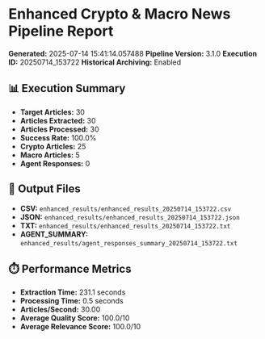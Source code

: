 # Enhanced Crypto & Macro News Pipeline Report

**Generated:** 2025-07-14 15:41:14.057488
**Pipeline Version:** 3.1.0
**Execution ID:** 20250714_153722
**Historical Archiving:** Enabled

## 📊 Execution Summary

- **Target Articles:** 30
- **Articles Extracted:** 30
- **Articles Processed:** 30
- **Success Rate:** 100.0%
- **Crypto Articles:** 25
- **Macro Articles:** 5
- **Agent Responses:** 0

## 📁 Output Files

- **CSV:** `enhanced_results/enhanced_results_20250714_153722.csv`
- **JSON:** `enhanced_results/enhanced_results_20250714_153722.json`
- **TXT:** `enhanced_results/enhanced_results_20250714_153722.txt`
- **AGENT_SUMMARY:** `enhanced_results/agent_responses_summary_20250714_153722.txt`

## ⏱️ Performance Metrics

- **Extraction Time:** 231.1 seconds
- **Processing Time:** 0.5 seconds
- **Articles/Second:** 30.00
- **Average Quality Score:** 100.0/10
- **Average Relevance Score:** 100.0/10
